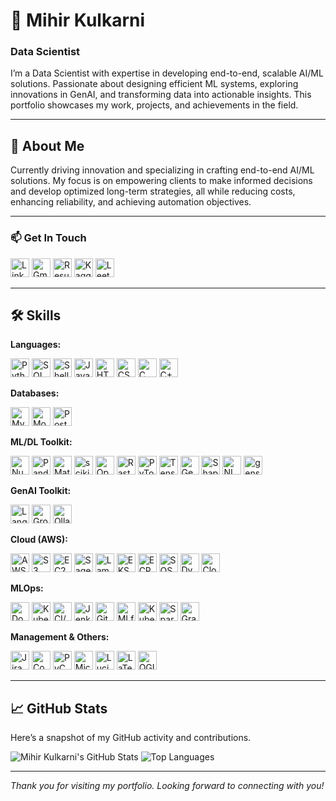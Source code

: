 # 💼 Mihir Kulkarni 

### Data Scientist

I’m a Data Scientist with expertise in developing end-to-end, scalable AI/ML solutions. Passionate about designing efficient ML systems, exploring innovations in GenAI, and transforming data into actionable insights. This portfolio showcases my work, projects, and achievements in the field.

---

## 📖 About Me

Currently driving innovation and specializing in crafting end-to-end AI/ML solutions. My focus is on empowering clients to make informed decisions and develop optimized long-term strategies, all while reducing costs, enhancing reliability, and achieving automation objectives.

---

### 📫 Get In Touch

<p>
<a href="https://www.linkedin.com/in/mihirrkulkarni/"><img src="https://img.shields.io/badge/-LinkedIn-0A66C2?logo=linkedin&logoColor=white&style=flat" alt="LinkedIn" height="30" /></a>
<a href="mailto:mikukulkarni@gmail.com"><img src="https://img.shields.io/badge/-Gmail-D14836?logo=gmail&logoColor=white&style=flat" alt="Gmail" height="30" /></a>
<a href="https://drive.google.com/file/d/1293Vvb4Tu2xyxjLkPiMGrrjcf_H3csfE/view?usp=sharing"><img src="https://img.shields.io/badge/-Resume-000000?logo=pdf&logoColor=white&style=flat" alt="Resume" height="30" /></a>
<a href="https://www.kaggle.com/kulkarnimihir17"><img src="https://img.shields.io/badge/-Kaggle-20BEFF?logo=kaggle&logoColor=white&style=flat" alt="Kaggle" height="30" /></a>
<a href="https://leetcode.com/u/KulkarniMihir/"><img src="https://img.shields.io/badge/-LeetCode-FFA116?logo=leetcode&logoColor=black&style=flat" alt="LeetCode" height="30" /></a>
</p>

---

## 🛠 Skills

**Languages:**  
<p>
<img src="https://img.shields.io/badge/-Python-3776AB?logo=python&logoColor=white&style=flat" alt="Python" height="30" />
<img src="https://img.shields.io/badge/-SQL-CC2927?logo=microsoft-sql-server&logoColor=white&style=flat" alt="SQL" height="30" />
<img src="https://img.shields.io/badge/-Shell%20Script-4EAA25?logo=gnu-bash&logoColor=white&style=flat" alt="Shell" height="30" />
<img src="https://img.shields.io/badge/-JavaScript-F7DF1E?logo=javascript&logoColor=black&style=flat" alt="JavaScript" height="30" />
<img src="https://img.shields.io/badge/-HTML-E34F26?logo=html5&logoColor=white&style=flat" alt="HTML" height="30" />
<img src="https://img.shields.io/badge/-CSS-1572B6?logo=css3&logoColor=white&style=flat" alt="CSS" height="30" />
<img src="https://img.shields.io/badge/-C-00599C?logo=c&logoColor=white&style=flat" alt="C" height="30" />
<img src="https://img.shields.io/badge/-C++-00599C?logo=cplusplus&logoColor=white&style=flat" alt="C++" height="30" />
</p>

**Databases:**  
<p>
<img src="https://img.shields.io/badge/-MySQL-4479A1?logo=mysql&logoColor=white&style=flat" alt="MySQL" height="30" />
<img src="https://img.shields.io/badge/-MongoDB-47A248?logo=mongodb&logoColor=white&style=flat" alt="MongoDB" height="30" />
<img src="https://img.shields.io/badge/-PostgreSQL-4169E1?logo=postgresql&logoColor=white&style=flat" alt="PostgreSQL" height="30" />
</p>

**ML/DL Toolkit:**  
<p>
<img src="https://img.shields.io/badge/-NumPy-013243?logo=numpy&logoColor=white&style=flat" alt="NumPy" height="30" />
<img src="https://img.shields.io/badge/-Pandas-150458?logo=pandas&logoColor=white&style=flat" alt="Pandas" height="30" />
<img src="https://img.shields.io/badge/-Matplotlib-005C8C?logo=matplotlib&logoColor=white&style=flat" alt="Matplotlib" height="30" />
<img src="https://img.shields.io/badge/-scikit--learn-F7931E?logo=scikit-learn&logoColor=black&style=flat" alt="scikit-learn" height="30" />
<img src="https://img.shields.io/badge/-OpenCV-5C3EE8?logo=opencv&logoColor=white&style=flat" alt="OpenCV" height="30" />
<img src="https://img.shields.io/badge/-Rasterio-3B0B30?logo=python&logoColor=white&style=flat" alt="Rasterio" height="30" />
<img src="https://img.shields.io/badge/-PyTorch-EE4C2C?logo=pytorch&logoColor=white&style=flat" alt="PyTorch" height="30" />
<img src="https://img.shields.io/badge/-TensorFlow-FF6F00?logo=tensorflow&logoColor=white&style=flat" alt="TensorFlow" height="30" />
<img src="https://img.shields.io/badge/-GeoPandas-4B8BBE?logo=python&logoColor=white&style=flat" alt="GeoPandas" height="30" />
<img src="https://img.shields.io/badge/-Shapely-5A8E8C?logo=python&logoColor=white&style=flat" alt="Shapely" height="30" />
<img src="https://img.shields.io/badge/-NLTK-1C8C2D?logo=python&logoColor=white&style=flat" alt="NLTK" height="30" />
<img src="https://img.shields.io/badge/-gensim-D9A15B?logo=python&logoColor=white&style=flat" alt="gensim" height="30" />
</p>

**GenAI Toolkit:**  
<p>
<img src="https://img.shields.io/badge/-LangChain-FFFFFF?style=flat" alt="LangChain" height="30" />
<img src="https://img.shields.io/badge/-Groq-FFFFFF?style=flat" alt="Groq" height="30" />
<img src="https://img.shields.io/badge/-Ollama-FFFFFF?style=flat" alt="Ollama" height="30" />
</p>

**Cloud (AWS):**  
<p>
<img src="https://img.shields.io/badge/-AWS-232F3E?logo=amazon-aws&logoColor=white&style=flat" alt="AWS" height="30" />
<img src="https://img.shields.io/badge/-S3-569A31?logo=amazon-s3&logoColor=white&style=flat" alt="S3" height="30" />
<img src="https://img.shields.io/badge/-EC2-FF9900?logo=amazon-ec2&logoColor=white&style=flat" alt="EC2" height="30" />
<img src="https://img.shields.io/badge/-SageMaker-FF9900?logo=amazon-sagemaker&logoColor=white&style=flat" alt="SageMaker" height="30" />
<img src="https://img.shields.io/badge/-Lambda-FF9900?logo=amazon-lambda&logoColor=white&style=flat" alt="Lambda" height="30" />
<img src="https://img.shields.io/badge/-EKS-232F3E?logo=amazon-eks&logoColor=white&style=flat" alt="EKS" height="30" />
<img src="https://img.shields.io/badge/-ECR-232F3E?logo=amazon-ecr&logoColor=white&style=flat" alt="ECR" height="30" />
<img src="https://img.shields.io/badge/-SQS-232F3E?logo=amazon-sqs&logoColor=white&style=flat" alt="SQS" height="30" />
<img src="https://img.shields.io/badge/-DynamoDB-4053D6?logo=amazon-dynamodb&logoColor=white&style=flat" alt="DynamoDB" height="30" />
<img src="https://img.shields.io/badge/-CloudWatch-4053D6?logo=amazon-cloudwatch&logoColor=white&style=flat" alt="CloudWatch" height="30" />
</p>

**MLOps:**  
<p>
<img src="https://img.shields.io/badge/-Docker-2496ED?logo=docker&logoColor=white&style=flat" alt="Docker" height="30" />
<img src="https://img.shields.io/badge/-Kubernetes-326CE5?logo=kubernetes&logoColor=white&style=flat" alt="Kubernetes" height="30" />
<img src="https://img.shields.io/badge/-CI/CD-FFCA28?style=flat" alt="CI/CD" height="30" />
<img src="https://img.shields.io/badge/-Jenkins-D24939?logo=jenkins&logoColor=white&style=flat" alt="Jenkins" height="30" />
<img src="https://img.shields.io/badge/-Git-F05032?logo=git&logoColor=white&style=flat" alt="Git" height="30" />
<img src="https://img.shields.io/badge/-MLflow-003D00?logo=mlflow&logoColor=white&style=flat" alt="MLflow" height="30" />
<img src="https://img.shields.io/badge/-Kubeflow-3BAF6A?logo=kubeflow&logoColor=white&style=flat" alt="Kubeflow" height="30" />
<img src="https://img.shields.io/badge/-Spark-E25A1C?logo=apache-spark&logoColor=white&style=flat" alt="Spark" height="30" />
<img src="https://img.shields.io/badge/-Grafana-F46800?logo=grafana&logoColor=white&style=flat" alt="Grafana" height="30" />
</p>

**Management & Others:**  
<p>
<img src="https://img.shields.io/badge/-Jira-0052CC?logo=jira&logoColor=white&style=flat" alt="Jira" height="30" />
<img src="https://img.shields.io/badge/-Confluence-0052CC?logo=atlassian&logoColor=white&style=flat" alt="Confluence" height="30" />
<img src="https://img.shields.io/badge/-PyCharm-000000?logo=pycharm&logoColor=white&style=flat" alt="PyCharm" height="30" />
<img src="https://img.shields.io/badge/-Microsoft%20Office-2B579A?logo=microsoft-office&logoColor=white&style=flat" alt="Microsoft Office" height="30" />
<img src="https://img.shields.io/badge/-Lucidchart-FFB845?logo=lucidchart&logoColor=white&style=flat" alt="Lucidchart" height="30" />
<img src="https://img.shields.io/badge/-LaTeX-008080?logo=latex&logoColor=white&style=flat" alt="LaTeX" height="30" />
<img src="https://img.shields.io/badge/-QGIS-62B5E5?logo=qgis&logoColor=white&style=flat" alt="QGIS" height="30" />
</p>

---

## 📈 GitHub Stats

Here’s a snapshot of my GitHub activity and contributions.

![Mihir Kulkarni's GitHub Stats](https://github-readme-stats.vercel.app/api?username=KulkarniMihir&show_icons=true&theme=dracula) 
![Top Languages](https://github-readme-stats.vercel.app/api/top-langs/?username=KulkarniMihir&layout=compact&theme=dracula)

---

*Thank you for visiting my portfolio. Looking forward to connecting with you!*
